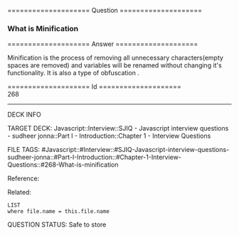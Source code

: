 ==================== Question ====================  

### What is Minification  

==================== Answer ====================  

Minification is the process of removing all unnecessary characters(empty spaces are removed) and variables will be renamed without changing it's functionality. It is also a type of obfuscation .

==================== Id ====================  
268

---

DECK INFO

TARGET DECK: Javascript::Interview::SJIQ - Javascript interview questions - sudheer jonna::Part I - Introduction::Chapter 1 - Interview Questions

FILE TAGS: #Javascript::#Interview::#SJIQ-Javascript-interview-questions-sudheer-jonna::#Part-I-Introduction::#Chapter-1-Interview-Questions::#268-What-is-minification

Reference:

Related:

```dataview
LIST
where file.name = this.file.name
```

QUESTION STATUS: Safe to store
